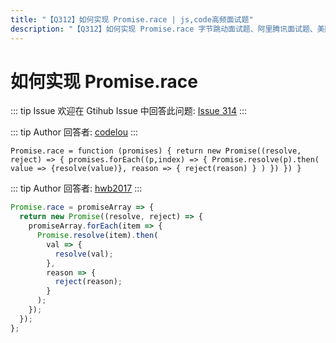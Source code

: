 ```yaml
---
title: "【Q312】如何实现 Promise.race | js,code高频面试题"
description: "【Q312】如何实现 Promise.race 字节跳动面试题、阿里腾讯面试题、美团小米面试题。"
---
```


# 如何实现 Promise.race

::: tip Issue
欢迎在 Gtihub Issue 中回答此问题: [Issue 314](https://github.com/shfshanyue/Daily-Question/issues/314)
:::

::: tip Author
回答者: [codelou](https://github.com/codelou)
:::

`Promise.race = function (promises) { return new Promise((resolve, reject) => { promises.forEach((p,index) => { Promise.resolve(p).then( value => {resolve(value)}, reason => { reject(reason) } ) }) }) }`

::: tip Author
回答者: [hwb2017](https://github.com/hwb2017)
:::

```javascript
Promise.race = promiseArray => {
  return new Promise((resolve, reject) => {
    promiseArray.forEach(item => {
      Promise.resolve(item).then(
        val => {
          resolve(val);
        },
        reason => {
          reject(reason);
        }
      );
    });
  });
};
```
